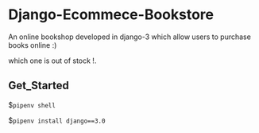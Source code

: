 
# Django-Ecommece-Bookstore
<p>An online bookshop developed in django-3 which allow users to purchase books online :) </p>
 which one is out of stock !.

## Get_Started

$`pipenv shell`

$`pipenv install django==3.0`
